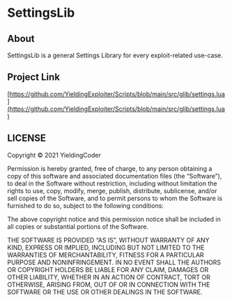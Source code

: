 # SettingsLib

## About
SettingsLib is a general Settings Library for every exploit-related use-case.

## Project Link
[https://github.com/YieldingExploiter/Scripts/blob/main/src/glib/settings.lua](https://github.com/YieldingExploiter/Scripts/blob/main/src/glib/settings.lua)

## LICENSE
Copyright © 2021 YieldingCoder

Permission is hereby granted, free of charge, to any person obtaining a copy of this software and associated documentation files (the “Software”), to deal in the Software without restriction, including without limitation the rights to use, copy, modify, merge, publish, distribute, sublicense, and/or sell copies of the Software, and to permit persons to whom the Software is furnished to do so, subject to the following conditions:

The above copyright notice and this permission notice shall be included in all copies or substantial portions of the Software.

THE SOFTWARE IS PROVIDED “AS IS”, WITHOUT WARRANTY OF ANY KIND, EXPRESS OR IMPLIED, INCLUDING BUT NOT LIMITED TO THE WARRANTIES OF MERCHANTABILITY, FITNESS FOR A PARTICULAR PURPOSE AND NONINFRINGEMENT. IN NO EVENT SHALL THE AUTHORS OR COPYRIGHT HOLDERS BE LIABLE FOR ANY CLAIM, DAMAGES OR OTHER LIABILITY, WHETHER IN AN ACTION OF CONTRACT, TORT OR OTHERWISE, ARISING FROM, OUT OF OR IN CONNECTION WITH THE SOFTWARE OR THE USE OR OTHER DEALINGS IN THE SOFTWARE.

